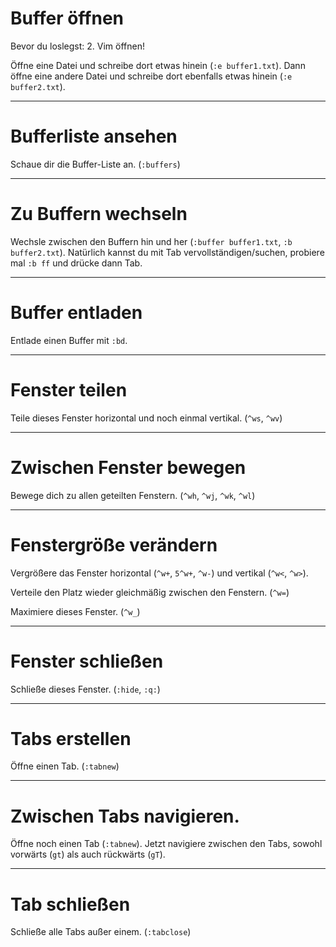 # Buffer öffnen

Bevor du loslegst: 2. Vim öffnen!

Öffne eine Datei und schreibe dort etwas hinein (`:e buffer1.txt`). Dann öffne
eine andere Datei und schreibe dort ebenfalls etwas hinein (`:e buffer2.txt`).

-------------------------------------------------------------------------------
# Bufferliste ansehen

Schaue dir die Buffer-Liste an. (`:buffers`)

-------------------------------------------------------------------------------
# Zu Buffern wechseln

Wechsle zwischen den Buffern hin und her (`:buffer buffer1.txt`, `:b
buffer2.txt`). Natürlich kannst du mit Tab vervollständigen/suchen, probiere
mal `:b ff` und drücke dann Tab.

-------------------------------------------------------------------------------
# Buffer entladen

Entlade einen Buffer mit `:bd`.

-------------------------------------------------------------------------------
# Fenster teilen

Teile dieses Fenster horizontal und noch einmal vertikal. (`^ws`, `^wv`)

-------------------------------------------------------------------------------
# Zwischen Fenster bewegen

Bewege dich zu allen geteilten Fenstern. (`^wh`, `^wj`, `^wk`, `^wl`)

-------------------------------------------------------------------------------
# Fenstergröße verändern

Vergrößere das Fenster horizontal (`^w+`, `5^w+`, `^w-`) und vertikal (`^w<`,
`^w>`).

Verteile den Platz wieder gleichmäßig zwischen den Fenstern. (`^w=`)

Maximiere dieses Fenster. (`^w_`)

-------------------------------------------------------------------------------
# Fenster schließen

Schließe dieses Fenster. (`:hide`, `:q:`)

-------------------------------------------------------------------------------
# Tabs erstellen

Öffne einen Tab. (`:tabnew`)

-------------------------------------------------------------------------------
# Zwischen Tabs navigieren.

Öffne noch einen Tab (`:tabnew`). Jetzt navigiere zwischen den Tabs, sowohl
vorwärts (`gt`) als auch rückwärts (`gT`).

-------------------------------------------------------------------------------
# Tab schließen

Schließe alle Tabs außer einem. (`:tabclose`)
